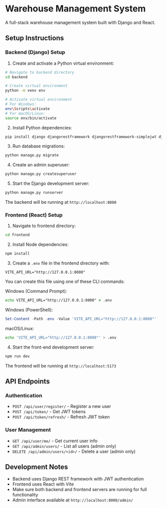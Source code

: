 # Warehouse Management System

A full-stack warehouse management system built with Django and React.

## Setup Instructions

### Backend (Django) Setup

1. Create and activate a Python virtual environment:
```bash
# Navigate to backend directory
cd backend

# Create virtual environment
python -m venv env

# Activate virtual environment
# For Windows:
env\Scripts\activate
# For macOS/Linux:
source env/bin/activate
```

2. Install Python dependencies:
```bash
pip install django djangorestframework djangorestframework-simplejwt django-cors-headers python-dotenv
```

3. Run database migrations:
```bash
python manage.py migrate
```

4. Create an admin superuser:
```bash
python manage.py createsuperuser
```

5. Start the Django development server:
```bash
python manage.py runserver
```

The backend will be running at `http://localhost:8000`

### Frontend (React) Setup

1. Navigate to frontend directory:
```bash
cd frontend
```

2. Install Node dependencies:
```bash
npm install
```

3. Create a `.env` file in the frontend directory with:
```
VITE_API_URL="http://127.0.0.1:8000"
```

You can create this file using one of these CLI commands:

Windows (Command Prompt):
```cmd
echo VITE_API_URL="http://127.0.0.1:8000" > .env
```

Windows (PowerShell):
```powershell
Set-Content -Path .env -Value 'VITE_API_URL="http://127.0.0.1:8000"'
```

macOS/Linux:
```bash
echo 'VITE_API_URL="http://127.0.0.1:8000"' > .env
```

4. Start the front-end development server:
```bash
npm run dev
```

The frontend will be running at `http://localhost:5173`

## API Endpoints

### Authentication
- `POST /api/user/register/` - Register a new user
- `POST /api/token/` - Get JWT tokens
- `POST /api/token/refresh/` - Refresh JWT token

### User Management
- `GET /api/user/me/` - Get current user info
- `GET /api/admin/users/` - List all users (admin only)
- `DELETE /api/admin/users/<id>/` - Delete a user (admin only)

## Development Notes

- Backend uses Django REST framework with JWT authentication
- Frontend uses React with Vite
- Make sure both backend and frontend servers are running for full functionality
- Admin interface available at `http://localhost:8000/admin/`